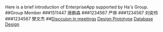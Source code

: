 Here is a brief introduction of EnterpriseApp supported by Ha's Group.
##Group Member
    ###1511447 唐鹏森
    ###1234567 严骅
    ###1234567 刘奕伶
    ###1234567 樊文杰
##[Disccuion in meetings](./page2.md) [Design Prototype](./page2.md) [Database Design](./page2.md)
